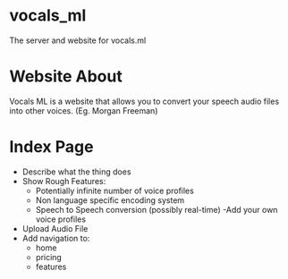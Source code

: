 # vocals_ml
The server and website for vocals.ml

# Website About
Vocals ML is a website that allows you to convert your speech audio files into other voices. (Eg. Morgan Freeman)

# Index Page
  - Describe what the thing does
  - Show Rough Features:
    - Potentially infinite number of voice profiles
    - Non language specific encoding system
    - Speech to Speech conversion (possibly real-time)
    -Add your own voice profiles
  - Upload Audio File
  - Add navigation to:
    - home
    - pricing
    - features
